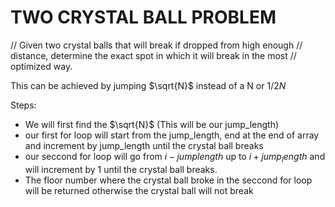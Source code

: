# TWO CRYSTAL BALL PROBLEM

// Given two crystal balls that will break if dropped from high enough
// distance, determine the exact spot in which it will break in the most
// optimized way.

This can be achieved by jumping $\sqrt{N}$ instead of a N or $1/2{N}$

Steps:
- We will first find the $\sqrt{N}$ (This will be our jump_length)
- our first for loop will start from the jump_length, end at the end of array and increment by jump_length until the crystal ball breaks
- our seccond for loop will go from $i - jumplength$ up to $i + jump_length$ and will increment by 1 until the crystal ball breaks.
- The floor number where the crystal ball broke in the seccond for loop will be returned otherwise the crystal ball will not break